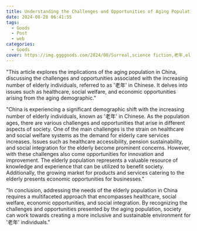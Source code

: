 ```yaml
---
title: Understanding the Challenges and Opportunities of Aging Population in China
date: 2024-08-28 06:41:55
tags:
  - Goods
  - Post
  - web
categories:
  - Goods
cover: https://img.ggggoods.com/2024/08/Surreal,science fiction,老年,elderly,technology,tech,diagrams,renderings,colors_20240830_00001_.png
---
```


"This article explores the implications of the aging population in China, discussing the challenges and opportunities associated with the increasing number of elderly individuals, referred to as '老年' in Chinese. It delves into issues such as healthcare, social welfare, and economic opportunities arising from the aging demographic."

"China is experiencing a significant demographic shift with the increasing number of elderly individuals, known as '老年' in Chinese. As the population ages, there are various challenges and opportunities that arise in different aspects of society. One of the main challenges is the strain on healthcare and social welfare systems as the demand for elderly care services increases. Issues such as healthcare accessibility, pension sustainability, and social integration for the elderly become prominent concerns. However, with these challenges also come opportunities for innovation and improvement. The elderly population represents a valuable resource of knowledge and experience that can be utilized to benefit society. Additionally, the growing market for products and services catering to the elderly presents economic opportunities for businesses."

"In conclusion, addressing the needs of the elderly population in China requires a multifaceted approach that encompasses healthcare, social welfare, economic opportunities, and social integration. By recognizing the challenges and opportunities presented by the aging population, society can work towards creating a more inclusive and sustainable environment for '老年' individuals."
